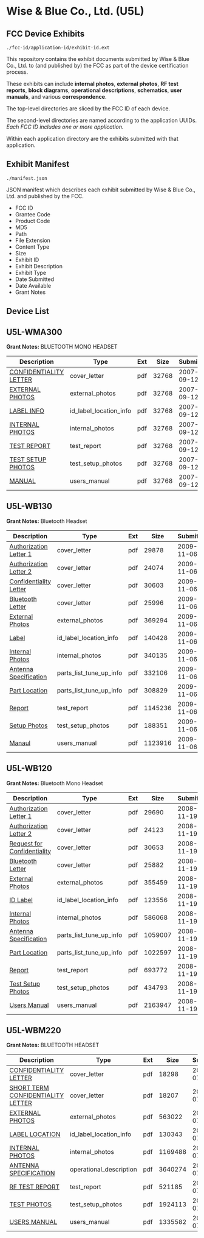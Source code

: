 # Wise & Blue Co., Ltd. (U5L)
## FCC Device Exhibits

```
./fcc-id/application-id/exhibit-id.ext
```

This repository contains the exhibit documents submitted by Wise & Blue Co., Ltd. to (and published by) the FCC as part of the device certification process.

These exhibits can include **internal photos**, **external photos**, **RF test reports**, **block diagrams**, **operational descriptions**, **schematics**, **user manuals**, and various **correspondence**.

The top-level directories are sliced by the FCC ID of each device.

The second-level directories are named according to the application UUIDs. *Each FCC ID includes one or more application.*

Within each application directory are the exhibits submitted with that application. 

## Exhibit Manifest

```
./manifest.json
```

JSON manifest which describes each exhibit submitted by Wise & Blue Co., Ltd. and published by the FCC.

- FCC ID
- Grantee Code
- Product Code
- MD5
- Path
- File Extension
- Content Type
- Size
- Exhibit ID
- Exhibit Description
- Exhibit Type
- Date Submitted
- Date Available
- Grant Notes

## Device List
## U5L-WMA300
**Grant Notes:** BLUETOOTH MONO HEADSET

| Description | Type | Ext | Size | Submitted | Available |
| ----------- | ---- | --- | ---- | --------- | --------- |
| [CONFIDENTIALITY LETTER](U5L-WMA300/aa89b0c6578ce8c42602368e38ab54d9/841875.pdf) | cover_letter | pdf | 32768 | 2007-09-12 | 2007-09-13 |
| [EXTERNAL PHOTOS](U5L-WMA300/aa89b0c6578ce8c42602368e38ab54d9/841876.pdf) | external_photos | pdf | 32768 | 2007-09-12 | 2007-09-13 |
| [LABEL INFO](U5L-WMA300/aa89b0c6578ce8c42602368e38ab54d9/841878.pdf) | id_label_location_info | pdf | 32768 | 2007-09-12 | 2007-09-13 |
| [INTERNAL PHOTOS](U5L-WMA300/aa89b0c6578ce8c42602368e38ab54d9/841877.pdf) | internal_photos | pdf | 32768 | 2007-09-12 | 2007-09-13 |
| [TEST REPORT](U5L-WMA300/aa89b0c6578ce8c42602368e38ab54d9/841881.pdf) | test_report | pdf | 32768 | 2007-09-12 | 2007-09-13 |
| [TEST SETUP PHOTOS](U5L-WMA300/aa89b0c6578ce8c42602368e38ab54d9/841880.pdf) | test_setup_photos | pdf | 32768 | 2007-09-12 | 2007-09-13 |
| [MANUAL](U5L-WMA300/aa89b0c6578ce8c42602368e38ab54d9/841879.pdf) | users_manual | pdf | 32768 | 2007-09-12 | 2007-09-13 |
## U5L-WB130
**Grant Notes:** Bluetooth Headset

| Description | Type | Ext | Size | Submitted | Available |
| ----------- | ---- | --- | ---- | --------- | --------- |
| [Authorization Letter 1](U5L-WB130/e1ad84f6721e0f74b9b298a38ce1633e/1195641.pdf) | cover_letter | pdf | 29878 | 2009-11-06 | 2009-11-06 |
| [Authorization Letter 2](U5L-WB130/e1ad84f6721e0f74b9b298a38ce1633e/1195642.pdf) | cover_letter | pdf | 24074 | 2009-11-06 | 2009-11-06 |
| [Confidentiality Letter](U5L-WB130/e1ad84f6721e0f74b9b298a38ce1633e/1195643.pdf) | cover_letter | pdf | 30603 | 2009-11-06 | 2009-11-06 |
| [Bluetooth Letter](U5L-WB130/e1ad84f6721e0f74b9b298a38ce1633e/1195644.pdf) | cover_letter | pdf | 25996 | 2009-11-06 | 2009-11-06 |
| [External Photos](U5L-WB130/e1ad84f6721e0f74b9b298a38ce1633e/1195653.pdf) | external_photos | pdf | 369294 | 2009-11-06 | 2010-05-03 |
| [Label](U5L-WB130/e1ad84f6721e0f74b9b298a38ce1633e/1195647.pdf) | id_label_location_info | pdf | 140428 | 2009-11-06 | 2009-11-06 |
| [Internal Photos](U5L-WB130/e1ad84f6721e0f74b9b298a38ce1633e/1195654.pdf) | internal_photos | pdf | 340135 | 2009-11-06 | 2010-05-03 |
| [Antenna Specification](U5L-WB130/e1ad84f6721e0f74b9b298a38ce1633e/1195645.pdf) | parts_list_tune_up_info | pdf | 332106 | 2009-11-06 | 2009-11-06 |
| [Part Location](U5L-WB130/e1ad84f6721e0f74b9b298a38ce1633e/1195646.pdf) | parts_list_tune_up_info | pdf | 308829 | 2009-11-06 | 2009-11-06 |
| [Report](U5L-WB130/e1ad84f6721e0f74b9b298a38ce1633e/1195648.pdf) | test_report | pdf | 1145236 | 2009-11-06 | 2009-11-06 |
| [Setup Photos](U5L-WB130/e1ad84f6721e0f74b9b298a38ce1633e/1195655.pdf) | test_setup_photos | pdf | 188351 | 2009-11-06 | 2010-05-03 |
| [Manaul](U5L-WB130/e1ad84f6721e0f74b9b298a38ce1633e/1195656.pdf) | users_manual | pdf | 1123916 | 2009-11-06 | 2010-05-03 |
## U5L-WB120
**Grant Notes:** Bluetooth Mono Headset

| Description | Type | Ext | Size | Submitted | Available |
| ----------- | ---- | --- | ---- | --------- | --------- |
| [Authorization Letter 1](U5L-WB120/8a7b3e8115c9396de2415c7b0df3ab0b/1032815.pdf) | cover_letter | pdf | 29690 | 2008-11-19 | 2008-11-19 |
| [Authorization Letter 2](U5L-WB120/8a7b3e8115c9396de2415c7b0df3ab0b/1032816.pdf) | cover_letter | pdf | 24123 | 2008-11-19 | 2008-11-19 |
| [Request for Confidentiality](U5L-WB120/8a7b3e8115c9396de2415c7b0df3ab0b/1032817.pdf) | cover_letter | pdf | 30653 | 2008-11-19 | 2008-11-19 |
| [Bluetooth Letter](U5L-WB120/8a7b3e8115c9396de2415c7b0df3ab0b/1032818.pdf) | cover_letter | pdf | 25882 | 2008-11-19 | 2008-11-19 |
| [External Photos](U5L-WB120/8a7b3e8115c9396de2415c7b0df3ab0b/1032833.pdf) | external_photos | pdf | 355459 | 2008-11-19 | 2009-05-18 |
| [ID Label](U5L-WB120/8a7b3e8115c9396de2415c7b0df3ab0b/1032821.pdf) | id_label_location_info | pdf | 123556 | 2008-11-19 | 2008-11-19 |
| [Internal Photos](U5L-WB120/8a7b3e8115c9396de2415c7b0df3ab0b/1032834.pdf) | internal_photos | pdf | 586068 | 2008-11-19 | 2009-05-18 |
| [Antenna Specification](U5L-WB120/8a7b3e8115c9396de2415c7b0df3ab0b/1032819.pdf) | parts_list_tune_up_info | pdf | 1059007 | 2008-11-19 | 2008-11-19 |
| [Part Location](U5L-WB120/8a7b3e8115c9396de2415c7b0df3ab0b/1032820.pdf) | parts_list_tune_up_info | pdf | 1022597 | 2008-11-19 | 2008-11-19 |
| [Report](U5L-WB120/8a7b3e8115c9396de2415c7b0df3ab0b/1032822.pdf) | test_report | pdf | 693772 | 2008-11-19 | 2008-11-19 |
| [Test Setup Photos](U5L-WB120/8a7b3e8115c9396de2415c7b0df3ab0b/1032836.pdf) | test_setup_photos | pdf | 434793 | 2008-11-19 | 2009-05-18 |
| [Users Manual](U5L-WB120/8a7b3e8115c9396de2415c7b0df3ab0b/1032835.pdf) | users_manual | pdf | 2163947 | 2008-11-19 | 2009-05-18 |
## U5L-WBM220
**Grant Notes:** BLUETOOTH HEADSET

| Description | Type | Ext | Size | Submitted | Available |
| ----------- | ---- | --- | ---- | --------- | --------- |
| [CONFIDENTIALITY LETTER](U5L-WBM220/f3ab1815cd78352d1204c09696e06cc3/823449.pdf) | cover_letter | pdf | 18298 | 2007-07-31 | 2007-08-01 |
| [SHORT TERM CONFIDENTIALITY LETTER](U5L-WBM220/f3ab1815cd78352d1204c09696e06cc3/823450.pdf) | cover_letter | pdf | 18207 | 2007-07-31 | 2007-08-01 |
| [EXTERNAL PHOTOS](U5L-WBM220/f3ab1815cd78352d1204c09696e06cc3/823443.pdf) | external_photos | pdf | 563022 | 2007-07-31 | 2007-09-15 |
| [LABEL LOCATION](U5L-WBM220/f3ab1815cd78352d1204c09696e06cc3/823451.pdf) | id_label_location_info | pdf | 130343 | 2007-07-31 | 2007-08-01 |
| [INTERNAL PHOTOS](U5L-WBM220/f3ab1815cd78352d1204c09696e06cc3/823444.pdf) | internal_photos | pdf | 1169488 | 2007-07-31 | 2007-09-15 |
| [ANTENNA SPECIFICATION](U5L-WBM220/f3ab1815cd78352d1204c09696e06cc3/823447.pdf) | operational_description | pdf | 3640274 | 2007-07-31 | 2007-08-01 |
| [RF TEST REPORT](U5L-WBM220/f3ab1815cd78352d1204c09696e06cc3/823448.pdf) | test_report | pdf | 521185 | 2007-07-31 | 2007-08-01 |
| [TEST PHOTOS](U5L-WBM220/f3ab1815cd78352d1204c09696e06cc3/823445.pdf) | test_setup_photos | pdf | 1924113 | 2007-07-31 | 2007-09-15 |
| [USERS MANUAL](U5L-WBM220/f3ab1815cd78352d1204c09696e06cc3/823446.pdf) | users_manual | pdf | 1335582 | 2007-07-31 | 2007-09-15 |
